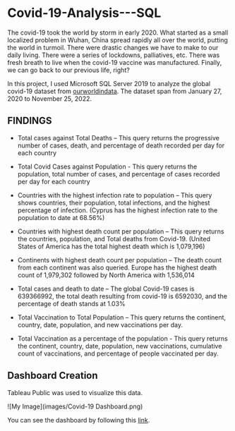# Covid-19-Analysis---SQL

The covid-19 took the world by storm in early 2020. What started as a small localized problem in Wuhan, China spread rapidly all over the world, putting the world in turmoil. There were drastic changes we have to make to our daily living. There were a series of lockdowns, palliatives, etc. There was fresh breath to live when the covid-19 vaccine was manufactured. Finally, we can go back to our previous life, right?


In this project, I used Microsoft SQL Server 2019 to analyze the global covid-19 dataset from [ourworldindata](https://ourworldindata.org/covid-deaths). The dataset span from January 27, 2020 to November 25, 2022.

## FINDINGS

* Total cases against Total Deaths – This query returns the progressive number of cases, death, and percentage of death recorded per day for each country

* Total Covid Cases against Population - This query returns the population, total number of cases, and percentage of cases recorded per day for each country

* Countries with the highest infection rate to population – This query shows countries, their population, total infections, and the highest percentage of infection. (Cyprus has the highest infection rate to the population to date at 68.56%)

* Countries with highest death count per population – This query returns the countries, population, and Total deaths from Covid-19. (United States of America has the total highest death which is 1,079,196)

* Continents with highest death count per population – The death count from each continent was also queried. Europe has the highest death count of 1,979,302 followed by North America with 1,536,014

* Total cases and death to date – The global Covid-19 cases is 639366992, the total death resulting from covid-19 is 6592030, and the percentage of death stands at 1.03%

* Total Vaccination to Total Population – This query returns the continent, country, date, population, and new vaccinations per day.

* Total Vaccination as a percentage of the population - This query returns the continent, country, date, population, new vaccinations, cumulative count of vaccinations, and percentage of people vaccinated per day.


## Dashboard Creation

Tableau Public was used to visualize this data.

![My Image](images/Covid-19 Dashboard.png)

You can see the dashboard by following this [link](https://public.tableau.com/views/Covid-19Dashboard_16695628198640/Covid-19Dashboard?:language=en-US&:display_count=n&:origin=viz_share_link).

